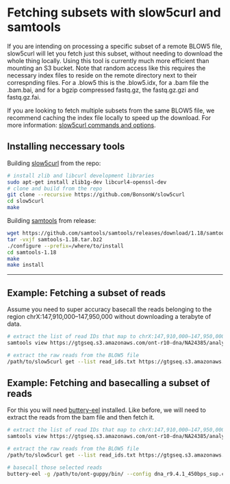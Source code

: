 
# Fetching subsets with slow5curl and samtools

If you are intending on processing a specific subset of a remote BLOW5 file, slow5curl will let you fetch just this subset, without needing to download the whole thing locally. Using this tool is currently much more efficient than mounting an S3 bucket. Note that random access like this requires the necessary index files to reside on the remote directory next to their correspnding files. For a .blow5 this is the .blow5.idx, for a .bam file the .bam.bai, and for a bgzip compressed fastq.gz, the fastq.gz.gzi and fastq.gz.fai.

If you are looking to fetch multiple subsets from the same BLOW5 file, we recommend caching the index file locally to speed up the download. For more information: [slow5curl commands and options](https://bonsonw.github.io/slow5curl/commands.html).

## Installing neccessary tools

Building [slow5curl](https://github.com/BonsonW/slow5curl) from the repo:

```bash
# install zlib and libcurl development libraries
sudo apt-get install zlib1g-dev libcurl4-openssl-dev
# clone and build from the repo
git clone --recursive https://github.com/BonsonW/slow5curl
cd slow5curl
make
```

Building [samtools](http://www.htslib.org/download/) from release:

```bash
wget https://github.com/samtools/samtools/releases/download/1.18/samtools-1.18.tar.bz2
tar -vxjf samtools-1.18.tar.bz2
./configure --prefix=/where/to/install
cd samtools-1.18
make
make install
```

---

## Example: Fetching a subset of reads
Assume you need to super accuracy basecall the reads belonging to the region chrX:147,910,000–147,950,000 without downloading a terabyte of data.

```bash
# extract the list of read IDs that map to chrX:147,910,000–147,950,000 using samtools and bash commands
samtools view https://gtgseq.s3.amazonaws.com/ont-r10-dna/NA24385/analyses/basecalls/guppy642hac/PGXX22394_guppy642hac_mm217.bam chrX:147,910,000-147,950,000 | cut -f 1 | sort -u > read_ids.txt

# extract the raw reads from the BLOW5 file 
/path/to/slow5curl get --list read_ids.txt https://gtgseq.s3.amazonaws.com/ont-r10-dna/NA24385/raw/PGXX22394_reads.blow5 -o selected_reads.blow5
```

## Example: Fetching and basecalling a subset of reads
For this you will need [buttery-eel](https://github.com/Psy-Fer/buttery-eel) installed. Like before, we will need to extract the reads from the bam file and then fetch it.

```bash
# extract the list of read IDs that map to chrX:147,910,000–147,950,000 using samtools and bash commands
samtools view https://gtgseq.s3.amazonaws.com/ont-r10-dna/NA24385/analyses/basecalls/guppy642hac/PGXX22394_guppy642hac_mm217.bam chrX:147,910,000-147,950,000 | cut -f 1 | sort -u > read_ids.txt

# extract the raw reads from the BLOW5 file 
/path/to/slow5curl get --list read_ids.txt https://gtgseq.s3.amazonaws.com/ont-r10-dna/NA24385/raw/PGXX22394_reads.blow5 -o selected_reads.blow5

# basecall those selected reads
buttery-eel -g /path/to/ont-guppy/bin/ --config dna_r9.4.1_450bps_sup.cfg --device 'cuda:all' -i selected_reads.blow5 -o  selected_reads.fastq --port 5555  --use_tcp
```
